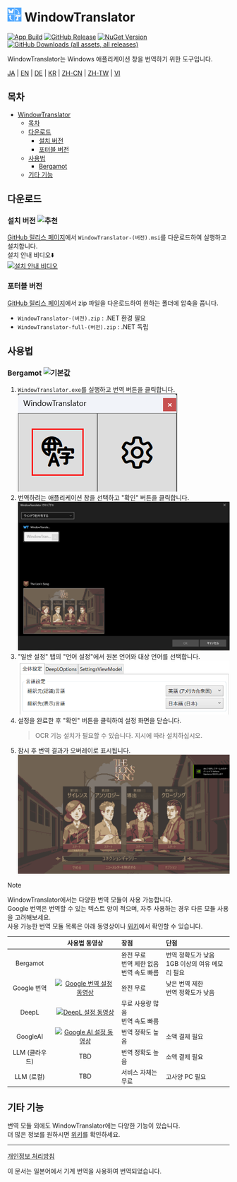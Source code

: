 # <img src="images/wt.png" width="32" > WindowTranslator

[![App Build](https://github.com/Freeesia/WindowTranslator/actions/workflows/dotnet-desktop.yml/badge.svg)](https://github.com/Freeesia/WindowTranslator/actions/workflows/dotnet-desktop.yml)
[![GitHub Release](https://img.shields.io/github/v/release/Freeesia/WindowTranslator)](https://github.com/Freeesia/WindowTranslator/releases/latest)
[![NuGet Version](https://img.shields.io/nuget/v/WindowTranslator.Abstractions)](https://www.nuget.org/packages/WindowTranslator.Abstractions)
[![GitHub Downloads (all assets, all releases)](https://img.shields.io/github/downloads/Freeesia/WindowTranslator/total)](https://github.com/Freeesia/WindowTranslator/releases/latest)

WindowTranslator는 Windows 애플리케이션 창을 번역하기 위한 도구입니다.

[JA](README.md) | [EN](./README.en.md) | [DE](./README.de.md) | [KR](./README.kr.md) | [ZH-CN](./README.zh-cn.md) | [ZH-TW](./README.zh-tw.md) | [VI](./README.vi.md)

## 목차
- [ WindowTranslator](#-windowtranslator)
  - [목차](#목차)
  - [다운로드](#다운로드)
    - [설치 버전 ](#설치-버전-)
    - [포터블 버전](#포터블-버전)
  - [사용법](#사용법)
    - [Bergamot ](#bergamot-)
  - [기타 기능](#기타-기능)

## 다운로드
### 설치 버전 ![추천](https://img.shields.io/badge/추천-brightgreen)

[GitHub 릴리스 페이지](https://github.com/Freeesia/WindowTranslator/releases/latest)에서 `WindowTranslator-(버전).msi`를 다운로드하여 실행하고 설치합니다.  
설치 안내 비디오⬇️  
[![설치 안내 비디오](https://github.com/user-attachments/assets/b5babc02-715b-43bc-ba97-f23078ffd39b)](https://youtu.be/wvcbCLA9chQ?t=7)

### 포터블 버전

[GitHub 릴리스 페이지](https://github.com/Freeesia/WindowTranslator/releases/latest)에서 zip 파일을 다운로드하여 원하는 폴더에 압축을 풉니다.  
- `WindowTranslator-(버전).zip` : .NET 환경 필요  
- `WindowTranslator-full-(버전).zip` : .NET 독립

## 사용법

### Bergamot ![기본값](https://img.shields.io/badge/기본값-brightgreen)

1. `WindowTranslator.exe`를 실행하고 번역 버튼을 클릭합니다.  
   ![번역 버튼](images/translate.png)
2. 번역하려는 애플리케이션 창을 선택하고 "확인" 버튼을 클릭합니다.  
   ![창 선택](images/select.png)
3. "일반 설정" 탭의 "언어 설정"에서 원본 언어와 대상 언어를 선택합니다.  
   ![언어 설정](images/language.png)
4. 설정을 완료한 후 "확인" 버튼을 클릭하여 설정 화면을 닫습니다.  
   > OCR 기능 설치가 필요할 수 있습니다.
   > 지시에 따라 설치하십시오.
5. 잠시 후 번역 결과가 오버레이로 표시됩니다.  
   ![번역 결과](images/result.png)

> [!NOTE]
> WindowTranslator에서는 다양한 번역 모듈이 사용 가능합니다.  
> Google 번역은 번역할 수 있는 텍스트 양이 적으며, 자주 사용하는 경우 다른 모듈 사용을 고려해보세요.  
> 사용 가능한 번역 모듈 목록은 아래 동영상이나 [위키](https://github.com/Freeesia/WindowTranslator/wiki#翻訳)에서 확인할 수 있습니다.
> 
> |                |                                                          사용법 동영상                                                           | 장점                    | 단점                        |
> | :------------: | :-----------------------------------------------------------------------------------------------------------------------------------: | :---------------------------- | :----------------------------------- |
> |   Bergamot     | | 완전 무료<br/>번역 제한 없음<br/>번역 속도 빠름 | 번역 정확도가 낮음<br/>1GB 이상의 여유 메모리 필요 |
> |   Google 번역   | [![Google 번역 설정 동영상](https://github.com/user-attachments/assets/bbf45370-0387-47e1-b690-3183f37e06d2)](https://youtu.be/83A8T890N5M)  | 완전 무료 | 낮은 번역 제한<br/>번역 정확도가 낮음 |
> |     DeepL      |   [![DeepL 설정 동영상](https://github.com/user-attachments/assets/4abd512f-cff9-45a8-852b-722641458f0b)](https://youtu.be/D7Yb6rIVPI0)   | 무료 사용량 많음<br/>번역 속도 빠름 | |
> |    GoogleAI    | [![Google AI 설정 동영상](https://github.com/user-attachments/assets/9d3a91ab-f1aa-4079-be68-622212ab1b68)](https://youtu.be/Oht0z03M91I) | 번역 정확도 높음 | 소액 결제 필요 |
> | LLM (클라우드) | TBD | 번역 정확도 높음 | 소액 결제 필요 |
> | LLM (로컬) | TBD | 서비스 자체는 무료 | 고사양 PC 필요 |

## 기타 기능

번역 모듈 외에도 WindowTranslator에는 다양한 기능이 있습니다.  
더 많은 정보를 원하시면 [위키](https://github.com/Freeesia/WindowTranslator/wiki)를 확인하세요.

---
[개인정보 처리방침](PrivacyPolicy.md)

이 문서는 일본어에서 기계 번역을 사용하여 번역되었습니다.